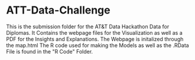 # ATT-Data-Challenge
This is the submission folder for the AT&T Data Hackathon Data for Diplomas. 
It Contains the webpage files for the Visualization as well as a PDF for the Insights and Explanations.
The Webpage is initalized through the map.html 
The R code used for making the Models as well as the .RData File is found in the "R Code" Folder.
